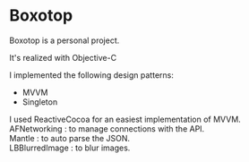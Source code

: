 Boxotop
=======

Boxotop is a personal project.

It's realized with Objective-C

I implemented the following design patterns: 
- MVVM 
- Singleton

I used ReactiveCocoa for an easiest implementation of MVVM.  
AFNetworking : to manage connections with the API.  
Mantle : to auto parse the JSON.  
LBBlurredImage : to blur images.
